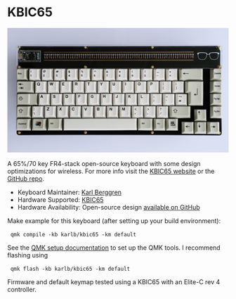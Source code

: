 # KBIC65

![KBIC65 top-down view](https://github.com/b-karl/KBIC65/blob/main/img/photoshoot/full_keyboard_straight_above.jpg)

A 65%/70 key FR4-stack open-source keyboard with some design optimizations for wireless. For more info visit the [KBIC65 website](https://karlb.eu/kbic65/) or the [GitHub repo](https://github.com/b-karl/KBIC65).

* Keyboard Maintainer: [Karl Berggren](https://github.com/b-karl)
* Hardware Supported: [KBIC65](https://github.com/b-karl/KBIC65)
* Hardware Availability: Open-source design [available on GitHub](https://github.com/b-karl/KBIC65)

Make example for this keyboard (after setting up your build environment):

```
 qmk compile -kb karlb/kbic65 -km default
```


See the [QMK setup documentation](https://docs.qmk.fm/#/newbs_getting_started) to set up the QMK tools. I recommend flashing using

```
 qmk flash -kb karlb/kbic65 -km default
```

Firmware and default keymap tested using a KBIC65 with an Elite-C rev 4 controller.
